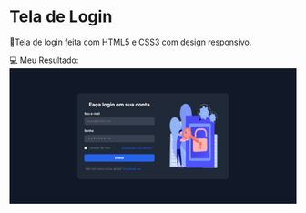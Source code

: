 # Tela de Login
🚀Tela de login feita com HTML5 e CSS3 com design responsivo.

💻 Meu Resultado: <br />
<img src="https://github.com/souzarayane/TeladeLogin/blob/main/Tela%20de%20Login.png">
